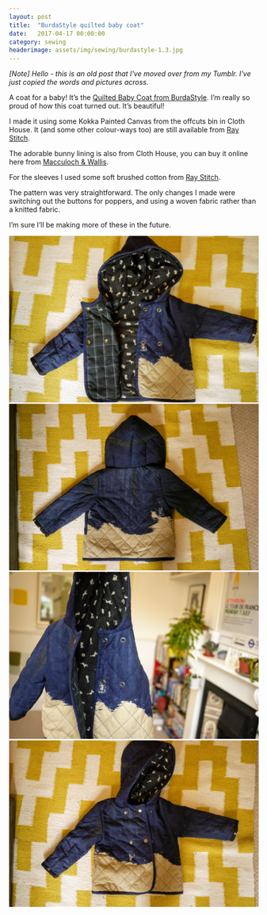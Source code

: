 ```yaml
---
layout: post
title:  "BurdaStyle quilted baby coat"
date:   2017-04-17 00:00:00
category: sewing
headerimage: assets/img/sewing/burdastyle-1.3.jpg
---
```


_[Note] Hello - this is an old post that I've moved over from my Tumblr. I've just copied the words and pictures across._

A coat for a baby! It’s the [Quilted Baby Coat from BurdaStyle](https://www.burdastyle.com/pattern_store/patterns/quilted-baby-coat-092013). I’m really so proud of how this coat turned out. It’s beautiful!

I made it using some Kokka Painted Canvas from the offcuts bin in Cloth House. It (and some other colour-ways too) are still available from [Ray Stitch](https://raystitch.co.uk/products/fabric/japanese-fabrics).

The adorable bunny lining is also from Cloth House, you can buy it online here from [Macculoch & Wallis](https://www.macculloch-wallis.co.uk/p/21092/quilting-prints/mw/japanese-rabbits).

For the sleeves I used some soft brushed cotton from [Ray Stitch](https://raystitch.co.uk).

The pattern was very straightforward. The only changes I made were switching out the buttons for poppers, and using a woven fabric rather than a knitted fabric.

I’m sure I’ll be making more of these in the future.

![Burda Style](/assets/img/sewing/burdastyle-1.1.jpg)
![Burda Style](/assets/img/sewing/burdastyle-1.2.jpg)
![Burda Style](/assets/img/sewing/burdastyle-1.3.jpg)
![Burda Style](/assets/img/sewing/burdastyle-1.4.jpg)

